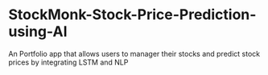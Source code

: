 # StockMonk-Stock-Price-Prediction-using-AI
An Portfolio app that allows users to manager their stocks and predict stock prices by integrating LSTM and NLP
